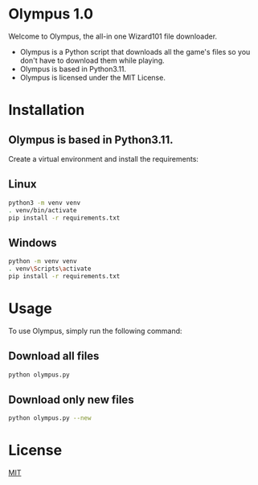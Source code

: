 # Olympus 1.0

Welcome to Olympus, the all-in one Wizard101 file downloader.
- Olympus is a Python script that downloads all the game's files so you don't have to download them while playing.
- Olympus is based in Python3.11.
- Olympus is licensed under the MIT License.

# Installation
## Olympus is based in Python3.11.
Create a virtual environment and install the requirements:
## Linux
```bash
python3 -m venv venv
. venv/bin/activate
pip install -r requirements.txt
```
## Windows
```bash
python -m venv venv
. venv\Scripts\activate
pip install -r requirements.txt
```
# Usage
To use Olympus, simply run the following command:
## Download all files
```bash
python olympus.py
```
## Download only new files
```bash
python olympus.py --new
```

# License
[MIT](https://choosealicense.com/licenses/mit/)

